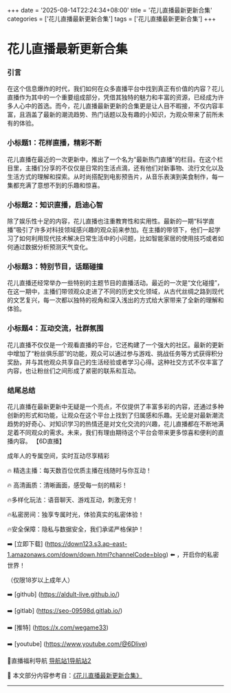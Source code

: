 +++
date = '2025-08-14T22:24:34+08:00'
title = '花儿直播最新更新合集'
categories = ['花儿直播最新更新合集']
tags = ['花儿直播最新更新合集']
+++

# 花儿直播最新更新合集

### 引言

在这个信息爆炸的时代，我们如何在众多直播平台中找到真正有价值的内容？花儿直播作为其中的一个重要组成部分，凭借其独特的魅力和丰富的资源，已经成为许多人心中的首选。而今，花儿直播最新更新的合集更是让人目不暇接，不仅内容丰富，且涵盖了最新的潮流趋势、热门话题以及有趣的小知识，为观众带来了前所未有的体验。

### 小标题1：花样直播，精彩不断

花儿直播在最近的一次更新中，推出了一个名为“最新热门直播”的栏目。在这个栏目里，主播们分享的不仅仅是日常的生活点滴，还有他们对新事物、流行文化以及生活方式的理解和探索。从时尚搭配到电影预告片，从音乐表演到美食制作，每一集都充满了意想不到的乐趣和惊喜。

### 小标题2：知识直播，启迪心智

除了娱乐性十足的内容，花儿直播也注重教育性和实用性。最新的一期“科学直播”吸引了许多对科技领域感兴趣的观众前来参加。在主播的带领下，他们一起学习了如何利用现代技术解决日常生活中的小问题，比如智能家居的使用技巧或者如何通过数据分析预测天气变化。

### 小标题3：特别节目，话题碰撞

花儿直播还经常举办一些特别的主题节目的直播活动。最近的一次是“文化碰撞”，在这一期中，主播们带领观众走进了不同的历史文化领域，从古代丝绸之路到现代的文艺复兴，每一次都以独特的视角和深入浅出的方式给大家带来了全新的理解和体验。

### 小标题4：互动交流，社群氛围

花儿直播不仅仅是一个观看直播的平台，它还构建了一个强大的社区。最新的更新中增加了“粉丝俱乐部”的功能，观众可以通过参与游戏、挑战任务等方式获得积分奖励，并与其他观众共享自己的生活经验或者学习心得。这种社交方式不仅丰富了内容，也让粉丝们之间形成了紧密的联系和互动。

### 结尾总结

花儿直播在最新更新中无疑是一个亮点，不仅提供了丰富多彩的内容，还通过多种创新的形式和功能，让观众在这个平台上找到了归属感和乐趣。无论是对最新潮流趋势的好奇心、对知识学习的热情还是对文化交流的兴趣，花儿直播都在不断地满足着不同观众的需求。未来，我们有理由期待这个平台会带来更多惊喜和便利的直播内容。
【6D直播】

 成年人的专属空间，实时互动尽享精彩

🔥 精选主播：每天数百位优质主播在线随时与你互动！

🔥 高清画质：清晰画面，感受每一刻的精彩！

🔥多样化玩法：语音聊天、游戏互动，刺激无穷！

🔥私密房间：独享专属时光，体验真实的私密体验！

🔥安全保障：隐私与数据安全，我们承诺严格保护！

➡️ [立即下载] (https://down123.s3.ap-east-1.amazonaws.com/down/down.html?channelCode=blog) ⬅️ ，开启你的私密世界！

 （仅限18岁以上成年人）

➡️ [github] (https://aldult-live.github.io/)

➡️ [gitlab] (https://seo-09598d.gitlab.io/)

➡️ [推特] (https://x.com/wegame33)

➡️ [youtube] (https://www.youtube.com/@6Dlive)

🔞直播福利导航   [导航站1](https://webstack-86085a.gitlab.io/)[导航站2](https://onlygit123-2.github.io/)

📘 本文部分内容参考自：[《花儿直播最新更新合集》](https://webstack-hugo-4.pages.dev/)

---
